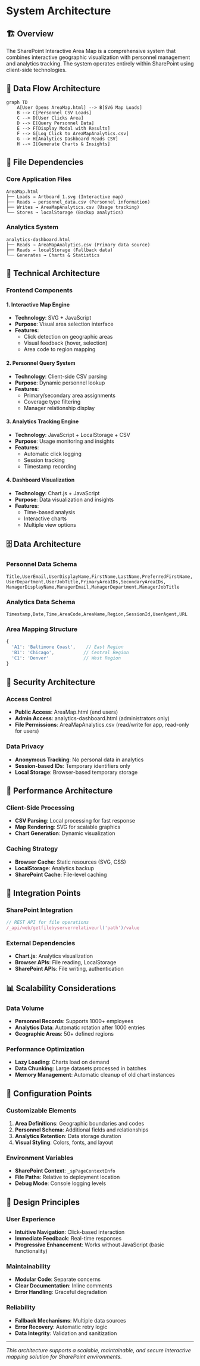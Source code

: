 # System Architecture

## 🏗️ Overview

The SharePoint Interactive Area Map is a comprehensive system that combines interactive geographic visualization with personnel management and analytics tracking. The system operates entirely within SharePoint using client-side technologies.

## 🔄 Data Flow Architecture

```mermaid
graph TD
    A[User Opens AreaMap.html] --> B[SVG Map Loads]
    B --> C[Personnel CSV Loads]
    C --> D[User Clicks Area]
    D --> E[Query Personnel Data]
    E --> F[Display Modal with Results]
    F --> G[Log Click to AreaMapAnalytics.csv]
    G --> H[Analytics Dashboard Reads CSV]
    H --> I[Generate Charts & Insights]
```

## 📂 File Dependencies

### Core Application Files
```
AreaMap.html
├── Loads → Artboard 1.svg (Interactive map)
├── Reads → personnel_data.csv (Personnel information)
├── Writes → AreaMapAnalytics.csv (Usage tracking)
└── Stores → localStorage (Backup analytics)
```

### Analytics System
```
analytics-dashboard.html
├── Reads → AreaMapAnalytics.csv (Primary data source)
├── Reads → localStorage (Fallback data)
└── Generates → Charts & Statistics
```

## 🔧 Technical Architecture

### Frontend Components

#### 1. Interactive Map Engine
- **Technology**: SVG + JavaScript
- **Purpose**: Visual area selection interface
- **Features**: 
  - Click detection on geographic areas
  - Visual feedback (hover, selection)
  - Area code to region mapping

#### 2. Personnel Query System
- **Technology**: Client-side CSV parsing
- **Purpose**: Dynamic personnel lookup
- **Features**:
  - Primary/secondary area assignments
  - Coverage type filtering
  - Manager relationship display

#### 3. Analytics Tracking Engine
- **Technology**: JavaScript + LocalStorage + CSV
- **Purpose**: Usage monitoring and insights
- **Features**:
  - Automatic click logging
  - Session tracking
  - Timestamp recording

#### 4. Dashboard Visualization
- **Technology**: Chart.js + JavaScript
- **Purpose**: Data visualization and insights
- **Features**:
  - Time-based analysis
  - Interactive charts
  - Multiple view options

## 🗄️ Data Architecture

### Personnel Data Schema
```csv
Title,UserEmail,UserDisplayName,FirstName,LastName,PreferredFirstName,
UserDepartment,UserJobTitle,PrimaryAreaIDs,SecondaryAreaIDs,
ManagerDisplayName,ManagerEmail,ManagerDepartment,ManagerJobTitle
```

### Analytics Data Schema
```csv
Timestamp,Date,Time,AreaCode,AreaName,Region,SessionId,UserAgent,URL
```

### Area Mapping Structure
```javascript
{
  'A1': 'Baltimore Coast',    // East Region
  'B1': 'Chicago',           // Central Region  
  'C1': 'Denver'             // West Region
}
```

## 🔐 Security Architecture

### Access Control
- **Public Access**: AreaMap.html (end users)
- **Admin Access**: analytics-dashboard.html (administrators only)
- **File Permissions**: AreaMapAnalytics.csv (read/write for app, read-only for users)

### Data Privacy
- **Anonymous Tracking**: No personal data in analytics
- **Session-based IDs**: Temporary identifiers only
- **Local Storage**: Browser-based temporary storage

## 🚀 Performance Architecture

### Client-Side Processing
- **CSV Parsing**: Local processing for fast response
- **Map Rendering**: SVG for scalable graphics
- **Chart Generation**: Dynamic visualization

### Caching Strategy
- **Browser Cache**: Static resources (SVG, CSS)
- **LocalStorage**: Analytics backup
- **SharePoint Cache**: File-level caching

## 🔄 Integration Points

### SharePoint Integration
```javascript
// REST API for file operations
/_api/web/getfilebyserverrelativeurl('path')/value
```

### External Dependencies
- **Chart.js**: Analytics visualization
- **Browser APIs**: File reading, LocalStorage
- **SharePoint APIs**: File writing, authentication

## 📊 Scalability Considerations

### Data Volume
- **Personnel Records**: Supports 1000+ employees
- **Analytics Data**: Automatic rotation after 1000 entries
- **Geographic Areas**: 50+ defined regions

### Performance Optimization
- **Lazy Loading**: Charts load on demand
- **Data Chunking**: Large datasets processed in batches
- **Memory Management**: Automatic cleanup of old chart instances

## 🔧 Configuration Points

### Customizable Elements
1. **Area Definitions**: Geographic boundaries and codes
2. **Personnel Schema**: Additional fields and relationships
3. **Analytics Retention**: Data storage duration
4. **Visual Styling**: Colors, fonts, and layout

### Environment Variables
- **SharePoint Context**: `_spPageContextInfo`
- **File Paths**: Relative to deployment location
- **Debug Mode**: Console logging levels

## 🎯 Design Principles

### User Experience
- **Intuitive Navigation**: Click-based interaction
- **Immediate Feedback**: Real-time responses
- **Progressive Enhancement**: Works without JavaScript (basic functionality)

### Maintainability
- **Modular Code**: Separate concerns
- **Clear Documentation**: Inline comments
- **Error Handling**: Graceful degradation

### Reliability
- **Fallback Mechanisms**: Multiple data sources
- **Error Recovery**: Automatic retry logic
- **Data Integrity**: Validation and sanitization

---

*This architecture supports a scalable, maintainable, and secure interactive mapping solution for SharePoint environments.*